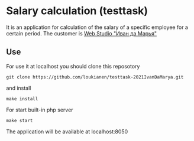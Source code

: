 # Salary calculation (testtask)

It is an application for calculation of the salary of a specific employee for a certain period.
The customer is [Web Studio "Иван да Марья"](https://www.ivandamari.ru/)

## Use
For use it at localhost you should clone this reposotory
```
git clone https://github.com/loukianen/testtask-2021IvanDaMarya.git
```

and install
```
make install
```

For start built-in php server
```
make start
```

The application will be available at localhost:8050
